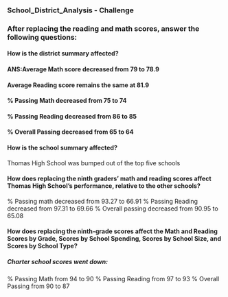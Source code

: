 ### School_District_Analysis - Challenge

### After replacing the reading and math scores, answer the following questions:
#### How is the district summary affected?
#### ANS:Average Math score decreased from 79 to 78.9
#### Average Reading score remains the same at 81.9
#### % Passing Math decreased from 75 to 74
#### % Passing Reading decreased from 86 to 85
#### % Overall Passing decreased from 65 to 64

#### How is the school summary affected?
Thomas High School was bumped out of the top five schools

#### How does replacing the ninth graders’ math and reading scores affect Thomas High School’s performance, relative to the other schools?
% Passing math decreased from 93.27 to 66.91
% Passing Reading decreased from 97.31 to 69.66
% Overall passing decreased from 90.95 to 65.08

#### How does replacing the ninth-grade scores affect the Math and Reading Scores by Grade, Scores by School Spending, Scores by School Size, and Scores by School Type? 
##### Charter school scores went down:
% Passing Math from 94 to 90
% Passing Reading from 97 to 93
% Overall Passing from 90 to 87
